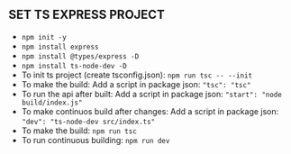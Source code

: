 ## SET TS EXPRESS PROJECT

* ```npm init -y```
* `npm install express`
* `npm install @types/express -D`
* `npm install ts-node-dev -D`
* To init ts project (create tsconfig.json): `npm run tsc -- --init`
* To make the build: Add a script in package json: `"tsc": "tsc"`
* To run the api after built: Add a script in package json: `"start": "node build/index.js"`
* To make continuos build after changes: Add a script in package json: `"dev": "ts-node-dev src/index.ts"`
* To make the build: `npm run tsc`
* To run continuous building: `npm run dev`

